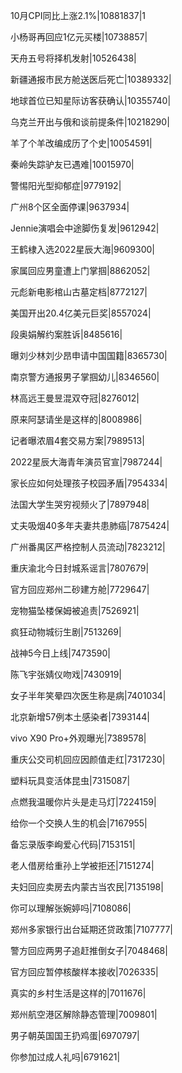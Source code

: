 10月CPI同比上涨2.1%|10881837|1

小杨哥再回应1亿元买楼|10738857|

天舟五号将择机发射|10526438|

新疆通报市民方舱送医后死亡|10389332|

地球首位已知星际访客获确认|10355740|

乌克兰开出与俄和谈前提条件|10218290|

羊了个羊改编成历了个史|10054591|

秦岭失踪驴友已遇难|10015970|

警惕阳光型抑郁症|9779192|

广州8个区全面停课|9637934|

Jennie演唱会中途脚伤复发|9612942|

王鹤棣入选2022星辰大海|9609300|

家属回应男童遭上门掌掴|8862052|

元彪新电影棺山古墓定档|8772127|

美国开出20.4亿美元巨奖|8557024|

段奥娟解约案胜诉|8485616|

曝刘少林刘少昂申请中国国籍|8365730|

南京警方通报男子掌掴幼儿|8346560|

林高远王曼昱混双夺冠|8276012|

原来阿瑟请坐是这样的|8008986|

记者曝浓眉4套交易方案|7989513|

2022星辰大海青年演员官宣|7987244|

家长应如何处理孩子校园矛盾|7954334|

法国大学生哭穷视频火了|7897948|

丈夫吸烟40多年夫妻共患肺癌|7875424|

广州番禺区严格控制人员流动|7823212|

重庆渝北今日封城系谣言|7807679|

官方回应郑州二砂建方舱|7729647|

宠物猫坠楼保姆被追责|7526921|

疯狂动物城衍生剧|7513269|

战神5今日上线|7473590|

陈飞宇张婧仪吻戏|7430919|

女子半年笑晕四次医生称是病|7401034|

北京新增57例本土感染者|7393144|

vivo X90 Pro+外观曝光|7389578|

重庆公交司机回应因颜值走红|7317230|

塑料玩具变活体昆虫|7315087|

点燃我温暖你片头是走马灯|7224159|

给你一个交换人生的机会|7167955|

备忘录版李峋爱心代码|7153151|

老人借房给重孙上学被拒还|7151274|

夫妇回应卖房去内蒙古当农民|7135198|

你可以理解张婉婷吗|7108086|

郑州多家银行出台延期还贷政策|7107777|

警方回应两男子追赶推倒女子|7048468|

官方回应暂停核酸样本接收|7026335|

真实的乡村生活是这样的|7011676|

郑州航空港区解除静态管理|7009801|

男子朝英国国王扔鸡蛋|6970797|

你参加过成人礼吗|6791621|

